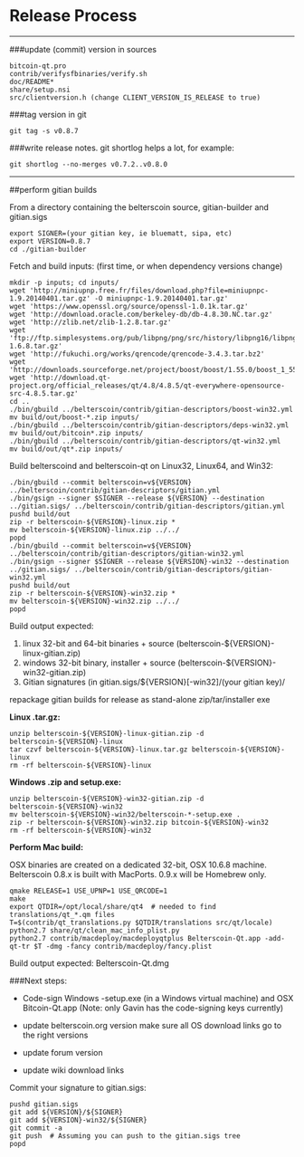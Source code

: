 Release Process
====================

* * *

###update (commit) version in sources


	bitcoin-qt.pro
	contrib/verifysfbinaries/verify.sh
	doc/README*
	share/setup.nsi
	src/clientversion.h (change CLIENT_VERSION_IS_RELEASE to true)

###tag version in git

	git tag -s v0.8.7

###write release notes. git shortlog helps a lot, for example:

	git shortlog --no-merges v0.7.2..v0.8.0

* * *

##perform gitian builds

 From a directory containing the belterscoin source, gitian-builder and gitian.sigs
  
	export SIGNER=(your gitian key, ie bluematt, sipa, etc)
	export VERSION=0.8.7
	cd ./gitian-builder

 Fetch and build inputs: (first time, or when dependency versions change)

	mkdir -p inputs; cd inputs/
	wget 'http://miniupnp.free.fr/files/download.php?file=miniupnpc-1.9.20140401.tar.gz' -O miniupnpc-1.9.20140401.tar.gz'
	wget 'https://www.openssl.org/source/openssl-1.0.1k.tar.gz'
	wget 'http://download.oracle.com/berkeley-db/db-4.8.30.NC.tar.gz'
	wget 'http://zlib.net/zlib-1.2.8.tar.gz'
	wget 'ftp://ftp.simplesystems.org/pub/libpng/png/src/history/libpng16/libpng-1.6.8.tar.gz'
	wget 'http://fukuchi.org/works/qrencode/qrencode-3.4.3.tar.bz2'
	wget 'http://downloads.sourceforge.net/project/boost/boost/1.55.0/boost_1_55_0.tar.bz2'
	wget 'http://download.qt-project.org/official_releases/qt/4.8/4.8.5/qt-everywhere-opensource-src-4.8.5.tar.gz'
	cd ..
	./bin/gbuild ../belterscoin/contrib/gitian-descriptors/boost-win32.yml
	mv build/out/boost-*.zip inputs/
	./bin/gbuild ../belterscoin/contrib/gitian-descriptors/deps-win32.yml
	mv build/out/bitcoin*.zip inputs/
	./bin/gbuild ../belterscoin/contrib/gitian-descriptors/qt-win32.yml
	mv build/out/qt*.zip inputs/

 Build belterscoind and belterscoin-qt on Linux32, Linux64, and Win32:
  
	./bin/gbuild --commit belterscoin=v${VERSION} ../belterscoin/contrib/gitian-descriptors/gitian.yml
	./bin/gsign --signer $SIGNER --release ${VERSION} --destination ../gitian.sigs/ ../belterscoin/contrib/gitian-descriptors/gitian.yml
	pushd build/out
	zip -r belterscoin-${VERSION}-linux.zip *
	mv belterscoin-${VERSION}-linux.zip ../../
	popd
	./bin/gbuild --commit belterscoin=v${VERSION} ../belterscoin/contrib/gitian-descriptors/gitian-win32.yml
	./bin/gsign --signer $SIGNER --release ${VERSION}-win32 --destination ../gitian.sigs/ ../belterscoin/contrib/gitian-descriptors/gitian-win32.yml
	pushd build/out
	zip -r belterscoin-${VERSION}-win32.zip *
	mv belterscoin-${VERSION}-win32.zip ../../
	popd

  Build output expected:

  1. linux 32-bit and 64-bit binaries + source (belterscoin-${VERSION}-linux-gitian.zip)
  2. windows 32-bit binary, installer + source (belterscoin-${VERSION}-win32-gitian.zip)
  3. Gitian signatures (in gitian.sigs/${VERSION}[-win32]/(your gitian key)/

repackage gitian builds for release as stand-alone zip/tar/installer exe

**Linux .tar.gz:**

	unzip belterscoin-${VERSION}-linux-gitian.zip -d belterscoin-${VERSION}-linux
	tar czvf belterscoin-${VERSION}-linux.tar.gz belterscoin-${VERSION}-linux
	rm -rf belterscoin-${VERSION}-linux

**Windows .zip and setup.exe:**

	unzip belterscoin-${VERSION}-win32-gitian.zip -d belterscoin-${VERSION}-win32
	mv belterscoin-${VERSION}-win32/belterscoin-*-setup.exe .
	zip -r belterscoin-${VERSION}-win32.zip bitcoin-${VERSION}-win32
	rm -rf belterscoin-${VERSION}-win32

**Perform Mac build:**

  OSX binaries are created on a dedicated 32-bit, OSX 10.6.8 machine.
  Belterscoin 0.8.x is built with MacPorts.  0.9.x will be Homebrew only.

	qmake RELEASE=1 USE_UPNP=1 USE_QRCODE=1
	make
	export QTDIR=/opt/local/share/qt4  # needed to find translations/qt_*.qm files
	T=$(contrib/qt_translations.py $QTDIR/translations src/qt/locale)
	python2.7 share/qt/clean_mac_info_plist.py
	python2.7 contrib/macdeploy/macdeployqtplus Belterscoin-Qt.app -add-qt-tr $T -dmg -fancy contrib/macdeploy/fancy.plist

 Build output expected: Belterscoin-Qt.dmg

###Next steps:

* Code-sign Windows -setup.exe (in a Windows virtual machine) and
  OSX Bitcoin-Qt.app (Note: only Gavin has the code-signing keys currently)

* update belterscoin.org version
  make sure all OS download links go to the right versions

* update forum version

* update wiki download links

Commit your signature to gitian.sigs:

	pushd gitian.sigs
	git add ${VERSION}/${SIGNER}
	git add ${VERSION}-win32/${SIGNER}
	git commit -a
	git push  # Assuming you can push to the gitian.sigs tree
	popd

